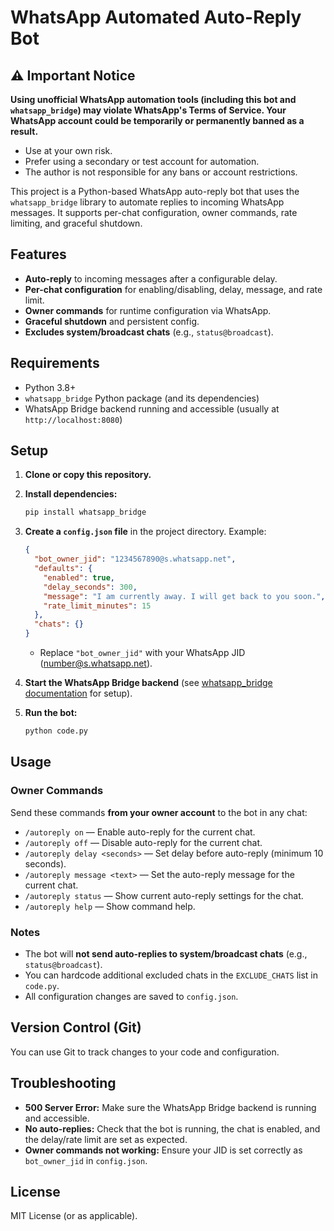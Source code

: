 # WhatsApp Automated Auto-Reply Bot

## ⚠️ Important Notice

**Using unofficial WhatsApp automation tools (including this bot and `whatsapp_bridge`) may violate WhatsApp's Terms of Service. Your WhatsApp account could be temporarily or permanently banned as a result.**

- Use at your own risk.
- Prefer using a secondary or test account for automation.
- The author is not responsible for any bans or account restrictions.

This project is a Python-based WhatsApp auto-reply bot that uses the `whatsapp_bridge` library to automate replies to incoming WhatsApp messages. It supports per-chat configuration, owner commands, rate limiting, and graceful shutdown.

## Features

- **Auto-reply** to incoming messages after a configurable delay.
- **Per-chat configuration** for enabling/disabling, delay, message, and rate limit.
- **Owner commands** for runtime configuration via WhatsApp.
- **Graceful shutdown** and persistent config.
- **Excludes system/broadcast chats** (e.g., `status@broadcast`).

## Requirements

- Python 3.8+
- `whatsapp_bridge` Python package (and its dependencies)
- WhatsApp Bridge backend running and accessible (usually at `http://localhost:8080`)

## Setup

1. **Clone or copy this repository.**

2. **Install dependencies:**
   ```sh
   pip install whatsapp_bridge
   ```

3. **Create a `config.json` file** in the project directory. Example:
   ```json
   {
     "bot_owner_jid": "1234567890@s.whatsapp.net",
     "defaults": {
       "enabled": true,
       "delay_seconds": 300,
       "message": "I am currently away. I will get back to you soon.",
       "rate_limit_minutes": 15
     },
     "chats": {}
   }
   ```
   - Replace `"bot_owner_jid"` with your WhatsApp JID (number@s.whatsapp.net).

4. **Start the WhatsApp Bridge backend** (see [whatsapp_bridge documentation](https://github.com/joeg/whatsapp-bridge) for setup).

5. **Run the bot:**
   ```sh
   python code.py
   ```

## Usage

### Owner Commands

Send these commands **from your owner account** to the bot in any chat:

- `/autoreply on` — Enable auto-reply for the current chat.
- `/autoreply off` — Disable auto-reply for the current chat.
- `/autoreply delay <seconds>` — Set delay before auto-reply (minimum 10 seconds).
- `/autoreply message <text>` — Set the auto-reply message for the current chat.
- `/autoreply status` — Show current auto-reply settings for the chat.
- `/autoreply help` — Show command help.

### Notes

- The bot will **not send auto-replies to system/broadcast chats** (e.g., `status@broadcast`).
- You can hardcode additional excluded chats in the `EXCLUDE_CHATS` list in `code.py`.
- All configuration changes are saved to `config.json`.

## Version Control (Git)

You can use Git to track changes to your code and configuration.

## Troubleshooting

- **500 Server Error:** Make sure the WhatsApp Bridge backend is running and accessible.
- **No auto-replies:** Check that the bot is running, the chat is enabled, and the delay/rate limit are set as expected.
- **Owner commands not working:** Ensure your JID is set correctly as `bot_owner_jid` in `config.json`.

## License

MIT License (or as applicable).

